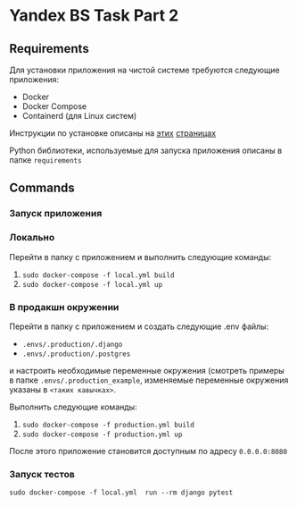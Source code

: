 # Yandex BS Task Part 2

## Requirements

Для установки приложения на чистой системе требуются следующие приложения:
- Docker
- Docker Compose
- Containerd (для Linux систем)

Инструкции по установке описаны на [этих](https://docs.docker.com/install/) [страницах](https://docs.docker.com/compose/install/)


Python библиотеки, используемые для запуска приложения описаны в папке `requirements`

## Commands

### Запуск приложения

### Локально

Перейти в папку с приложением и выполнить следующие команды:

1) `sudo docker-compose -f local.yml build`
2) `sudo docker-compose -f local.yml up`

### В продакшн окружении
Перейти в папку с приложением и создать следующие .env файлы:
- `.envs/.production/.django`
- `.envs/.production/.postgres`

и настроить необходимые переменные окружения (смотреть примеры в папке `.envs/.production_example`, изменяемые переменные окружения указаны в `<таких кавычках>`.

Выполнить следующие команды:

1) `sudo docker-compose -f production.yml build`
2) `sudo docker-compose -f production.yml up`


После этого приложение становится доступным по адресу `0.0.0.0:8080`

### Запуск тестов

`sudo docker-compose -f local.yml  run --rm django pytest`